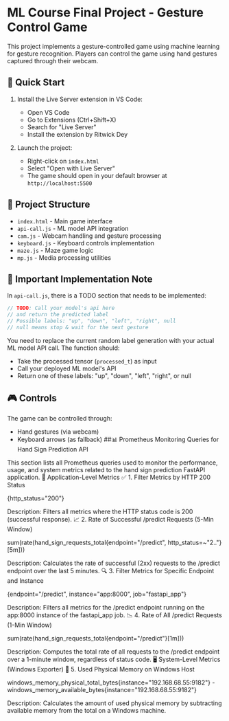 # ML Course Final Project - Gesture Control Game

This project implements a gesture-controlled game using machine learning for gesture recognition. Players can control the game using hand gestures captured through their webcam.

## 🚀 Quick Start

1. Install the Live Server extension in VS Code:
   - Open VS Code
   - Go to Extensions (Ctrl+Shift+X)
   - Search for "Live Server"
   - Install the extension by Ritwick Dey

2. Launch the project:
   - Right-click on `index.html`
   - Select "Open with Live Server"
   - The game should open in your default browser at `http://localhost:5500`

## 📁 Project Structure

- `index.html` - Main game interface
- `api-call.js` - ML model API integration
- `cam.js` - Webcam handling and gesture processing
- `keyboard.js` - Keyboard controls implementation
- `maze.js` - Maze game logic
- `mp.js` - Media processing utilities

## 🔧 Important Implementation Note

In `api-call.js`, there is a TODO section that needs to be implemented:

```javascript
// TODO: Call your model's api here
// and return the predicted label
// Possible labels: "up", "down", "left", "right", null
// null means stop & wait for the next gesture
```

You need to replace the current random label generation with your actual ML model API call. The function should:
- Take the processed tensor (`processed_t`) as input
- Call your deployed ML model's API
- Return one of these labels: "up", "down", "left", "right", or null

## 🎮 Controls

The game can be controlled through:
- Hand gestures (via webcam)
- Keyboard arrows (as fallback)
##📊 Prometheus Monitoring Queries for Hand Sign Prediction API

This section lists all Prometheus queries used to monitor the performance, usage, and system metrics related to the hand sign prediction FastAPI application.
🚀 Application-Level Metrics
✅ 1. Filter Metrics by HTTP 200 Status

{http_status="200"}

Description: Filters all metrics where the HTTP status code is 200 (successful response).
📈 2. Rate of Successful /predict Requests (5-Min Window)

sum(rate(hand_sign_requests_total{endpoint="/predict", http_status=~"2.."}[5m]))

Description: Calculates the rate of successful (2xx) requests to the /predict endpoint over the last 5 minutes.
🔍 3. Filter Metrics for Specific Endpoint and Instance

{endpoint="/predict", instance="app:8000", job="fastapi_app"}

Description: Filters all metrics for the /predict endpoint running on the app:8000 instance of the fastapi_app job.
📉 4. Rate of All /predict Requests (1-Min Window)

sum(rate(hand_sign_requests_total{endpoint="/predict"}[1m]))

Description: Computes the total rate of all requests to the /predict endpoint over a 1-minute window, regardless of status code.
🖥️ System-Level Metrics (Windows Exporter)
💾 5. Used Physical Memory on Windows Host

windows_memory_physical_total_bytes{instance="192.168.68.55:9182"} - windows_memory_available_bytes{instance="192.168.68.55:9182"}

Description: Calculates the amount of used physical memory by subtracting available memory from the total on a Windows machine.

